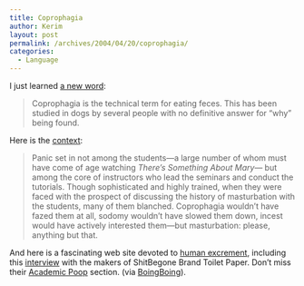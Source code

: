 ```yaml
---
title: Coprophagia
author: Kerim
layout: post
permalink: /archives/2004/04/20/coprophagia/
categories:
  - Language
---
```

I just learned <a href="http://www.vetinfo.com/deatpoop.html" onclick="_gaq.push(['_trackEvent', 'outbound-article', 'http://www.vetinfo.com/deatpoop.html', 'a new word']);" >a new word</a>:

> Coprophagia is the technical term for eating feces. This has been studied in dogs by several people with no definitive answer for &#8220;why&#8221; being found.

Here is the <a href="http://www.nybooks.com/articles/17015" onclick="_gaq.push(['_trackEvent', 'outbound-article', 'http://www.nybooks.com/articles/17015', 'context']);" >context</a>:

> Panic set in not among the students&#8212;a large number of whom must have come of age watching *There&#8217;s Something About Mary*&#8212; but among the core of instructors who lead the seminars and conduct the tutorials. Though sophisticated and highly trained, when they were faced with the prospect of discussing the history of masturbation with the students, many of them blanched. Coprophagia wouldn&#8217;t have fazed them at all, sodomy wouldn&#8217;t have slowed them down, incest would have actively interested them&#8212;but masturbation: please, anything but that.

And here is a fascinating web site devoted to <a href="http://www.poopreport.com/" onclick="_gaq.push(['_trackEvent', 'outbound-article', 'http://www.poopreport.com/', 'human excrement']);" >human excrement</a>, including this <a href="http://www.poopreport.com/Intellectual/Content/Shitbegone/shitbegone.html" onclick="_gaq.push(['_trackEvent', 'outbound-article', 'http://www.poopreport.com/Intellectual/Content/Shitbegone/shitbegone.html', 'interview']);" >interview</a> with the makers of ShitBegone Brand Toilet Paper. Don&#8217;t miss their <a href="http://www.poopreport.com/Academic/index.html" onclick="_gaq.push(['_trackEvent', 'outbound-article', 'http://www.poopreport.com/Academic/index.html', 'Academic Poop']);" >Academic Poop</a> section. (via <a href="http://www.boingboing.net/2004/04/20/the_poop_report.html" onclick="_gaq.push(['_trackEvent', 'outbound-article', 'http://www.boingboing.net/2004/04/20/the_poop_report.html', 'BoingBoing']);" >BoingBoing</a>).

